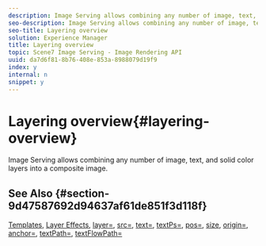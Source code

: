 ```yaml
---
description: Image Serving allows combining any number of image, text, and solid color layers into a composite image.
seo-description: Image Serving allows combining any number of image, text, and solid color layers into a composite image.
seo-title: Layering overview
solution: Experience Manager
title: Layering overview
topic: Scene7 Image Serving - Image Rendering API
uuid: da7d6f81-8b76-408e-853a-8988079d19f9
index: y
internal: n
snippet: y
---
```


# Layering overview{#layering-overview}

Image Serving allows combining any number of image, text, and solid color layers into a composite image.

## See Also {#section-9d47587692d94637af61de851f3d118f}

[Templates,](../../../../../../is_api/http_ref/image-serving-api-ref/c-http-protocol-reference/c-templates/c-templates.md#concept-3cd2d2adae0e41b2979b9640244d4d3e) [Layer Effects](../../../../../../is_api/http_ref/image-serving-api-ref/c-http-protocol-reference/c-syntax-and-features/r-layer-effects.md#reference-82a6b5311b3d4471ad2799adb3b2201c), [layer=](../../../../../../is_api/http_ref/image-serving-api-ref/c-http-protocol-reference/c-command-reference/r-layer.md#reference-0f8d7fbef64841dd855917bd8fc22e6d), [src=](../../../../../../is_api/http_ref/image-serving-api-ref/c-http-protocol-reference/c-command-reference/r-src.md#reference-f6506637778c4c69bf106a7924a91ab1), [text=](../../../../../../is_api/http_ref/image-serving-api-ref/c-http-protocol-reference/c-command-reference/r-text.md#reference-84634052e48548539a1ef63cbe41f22f), [textPs=](../../../../../../is_api/http_ref/image-serving-api-ref/c-http-protocol-reference/c-command-reference/r-textps.md#reference-4209a2a6169f44278da2647cfb0cd767), [pos=](../../../../../../is_api/http_ref/image-serving-api-ref/c-http-protocol-reference/c-command-reference/r-pos.md#reference-65de948f4b404f1182b22119ca332143), [size](../../../../../../is_api/http_ref/image-serving-api-ref/c-http-protocol-reference/c-command-reference/r-size-reference.md#reference-9f54b8ad4a2e45258d23dffed3ade7c7), [origin=](../../../../../../is_api/http_ref/image-serving-api-ref/c-http-protocol-reference/c-command-reference/r-origin.md#reference-e11c7ac06e2240cc884c3fec98f05138), [anchor=](../../../../../../is_api/http_ref/image-serving-api-ref/c-http-protocol-reference/c-command-reference/r-anchor.md#reference-6661e548ab284b82828d8d94c8ddeb7c), [textPath=](../../../../../../is_api/http_ref/image-serving-api-ref/c-http-protocol-reference/c-command-reference/r-textpath.md#reference-b09cc0902dff4725bdb54d5da4076ccd), [textFlowPath=](../../../../../../is_api/http_ref/image-serving-api-ref/c-http-protocol-reference/c-command-reference/r-textflowpath.md#reference-0b8d9493d71342f0b6a64a6d221584ef) 
